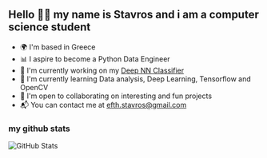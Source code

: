 ## Hello 👋🏻 my name is Stavros and i am a computer science student

- 🌍 I'm based in Greece
- 📊 I aspire to become a Python Data Engineer
- 🦾 I'm currently working on my [Deep NN Classifier](https://github.com/ArcaneIrvine/cat_dog_classifier)
- 🧠 I'm currently learning Data analysis, Deep Learning, Tensorflow and OpenCV
- 👾 I'm open to collaborating on interesting and fun projects
- 📬 You can contact me at efth.stavros@gmail.com

### my github stats
![GitHub Stats](https://github-readme-stats.vercel.app/api?username=ArcaneIrvine&theme=tokyonight)

